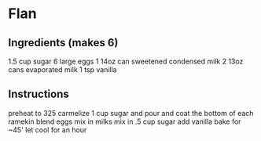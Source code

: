 Flan
====

Ingredients (makes 6)
-----------
1.5 cup sugar
6 large eggs
1 14oz can sweetened condensed milk
2 13oz cans evaporated milk
1 tsp vanilla

Instructions
------------
preheat to 325
carmelize 1 cup sugar and pour and coat the bottom of each ramekin
blend eggs
mix in milks
mix in .5 cup sugar
add vanilla
bake for ~45'
let cool for an hour

